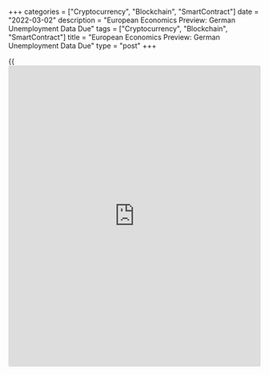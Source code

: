 +++
categories = ["Cryptocurrency", "Blockchain", "SmartContract"]
date = "2022-03-02"
description = "European Economics Preview: German Unemployment Data Due"
tags = ["Cryptocurrency", "Blockchain", "SmartContract"]
title = "European Economics Preview: German Unemployment Data Due"
type = "post"
+++

{{<iframe id="large-banner" src="https://www.bounty.group/#slide=27.0" width="100%" height="600" scrolling="no" style="border: 0px solid rgb(216, 221, 230); border-radius: 3px;">}}

Unemployment from Germany is due on Wednesday, headlining a light day
for the European economic [news](https://www.letsplayfx.com/blog/forex-news-website/).

At 2.00 am ET, UK Nationwide house price data is due for February.
Economists forecast house prices to rise 10.7 percent annually after
climbing 11.2 percent in January.  
  
At 3.00 am ET, Spain's labor agency publishes monthly unemployment data.

In the meantime, final GDP from Hungary and consumer prices from Austria
are due.

At 3.55 am ET, the Federal Labor Agency is set to release Germany's
unemployment data for February. The number of unemployed is forecast to
fall 25,000 after declining 48,000 in the previous month.

At 5.00 am ET, Eurostat is scheduled to issue eurozone flash inflation
data. Economists forecast annual inflation to rise further to 5.4
percent in February from 5.1 percent in January.

For comments and feedback [contact](https://www.playgroundfx.com/contact/): editorial@rtt[news](https://www.letsplayfx.com/blog/forex-news-website/).com

[Economic News][1]

 **What parts of the world are seeing the best (and worst) economic
performances lately? Click[here][2] to check out our [Econ Scorecard][2]
and find out! See up-to-the-moment [ranking](https://www.playgroundfx.com/blog/crypto-exchange-ranking/)s for the best and worst
performers in [GDP][3], [unemployment rate][4], [inflation][5] and much
more.**

   1. www.rtt[news](https://www.letsplayfx.com/blog/forex-news-website/).com/Content/EconomicNews.aspx
   2. www.rtt[news](https://www.letsplayfx.com/blog/forex-news-website/).com/economic-scorecard/world-rank/retail-sales/highest-performance.aspx
   3. www.rtt[news](https://www.letsplayfx.com/blog/forex-news-website/).com/economic-scorecard/world-rank/GDP/highest-performance.aspx
   4. www.rtt[news](https://www.letsplayfx.com/blog/forex-news-website/).com/economic-scorecard/world-rank/unemployment-rate/lowest-performance.aspx
   5. www.rtt[news](https://www.letsplayfx.com/blog/forex-news-website/).com/economic-scorecard/world-rank/CPI/highest-performance.aspx